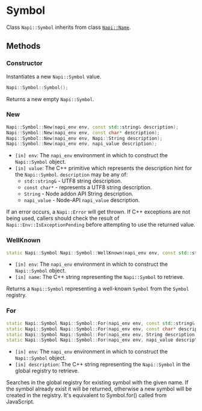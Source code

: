 # Symbol

Class `Napi::Symbol` inherits from class [`Napi::Name`][].

## Methods

### Constructor

Instantiates a new `Napi::Symbol` value.

```cpp
Napi::Symbol::Symbol();
```

Returns a new empty `Napi::Symbol`.

### New
```cpp
Napi::Symbol::New(napi_env env, const std::string& description);
Napi::Symbol::New(napi_env env, const char* description);
Napi::Symbol::New(napi_env env, Napi::String description);
Napi::Symbol::New(napi_env env, napi_value description);
```

- `[in] env`: The `napi_env` environment in which to construct the `Napi::Symbol` object.
- `[in] value`: The C++ primitive which represents the description hint for the `Napi::Symbol`.
  `description` may be any of:
  - `std::string&` - UTF8 string description.
  - `const char*` - represents a UTF8 string description.
  - `String` - Node addon API String description.
  - `napi_value` - Node-API `napi_value` description.

If an error occurs, a `Napi::Error` will get thrown. If C++ exceptions are not
being used, callers should check the result of `Napi::Env::IsExceptionPending` before
attempting to use the returned value.

### WellKnown
```cpp
static Napi::Symbol Napi::Symbol::WellKnown(napi_env env, const std::string& name);
```

- `[in] env`: The `napi_env` environment in which to construct the `Napi::Symbol` object.
- `[in] name`: The C++ string representing the `Napi::Symbol` to retrieve.

Returns a `Napi::Symbol` representing a well-known `Symbol` from the
`Symbol` registry.

### For
```cpp
static Napi::Symbol Napi::Symbol::For(napi_env env, const std::string& description);
static Napi::Symbol Napi::Symbol::For(napi_env env, const char* description);
static Napi::Symbol Napi::Symbol::For(napi_env env, String description);
static Napi::Symbol Napi::Symbol::For(napi_env env, napi_value description);
```

- `[in] env`: The `napi_env` environment in which to construct the `Napi::Symbol` object.
- `[in] description`: The C++ string representing the `Napi::Symbol` in the global registry to retrieve.

Searches in the global registry for existing symbol with the given name. If the symbol already exist it will be returned, otherwise a new symbol will be created in the registry. It's equivalent to Symbol.for() called from JavaScript.

[`Napi::Name`]: ./name.md